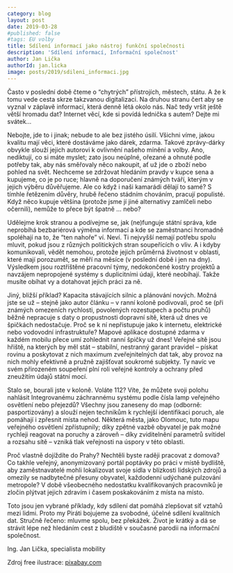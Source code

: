 ```yaml
---
category: blog
layout: post
date: 2019-03-28
#published: false
#tags: EU volby
title: Sdílení informací jako nástroj funkční společnosti
description: 'Sdílení informací, Informační společnost'
author: Jan Lička
authorId: jan.licka
image: posts/2019/sdileni_informaci.jpg
---
```

Často v poslední době čteme o “chytrých” přístrojích, městech, státu. A že k tomu vede cesta skrze takzvanou digitalizaci. Na druhou stranu čert aby se vyznal v záplavě informací, která denně létá okolo nás. Nač tedy vršit ještě větší hromadu dat? Internet věcí, kde si povídá lednička s autem? Dejte mi svátek…

Nebojte, jde to i jinak; nebude to ale bez jistého úsilí. Všichni víme, jakou kvalitu mají věci, které dostáváme jako dárek, zdarma. Takové zprávy-dárky obvykle slouží jejich autorovi k ovlivnění našeho mínění a volby. Ano, nediktují, co si máte myslet; zato jsou neúplné, ořezané a ohnuté podle potřeby tak, aby nás směřovaly něco nakoupit, ať už jde o zboží nebo pohled na svět. Nechceme se zdržovat hledáním pravdy v kupce sena a kupujeme, co je po ruce; hlavně na doporučení známých tváří, kterým v jejich výběru důvěřujeme. Ale co když i naši kamarádi dělají to samé? S tímhle řetězením důvěry, hrubě řečeno stádním chováním, pracují populisté. Když něco kupuje většina (protože jsme jí jiné alternativy zamlčeli nebo očernili), nemůže to přece být špatně … nebo?

Udělejme krok stranou a podívejme se, jak (ne)funguje státní správa, kde neprobíhá bezbariérová výměna informací a kde se zaměstnanci hromadně spoléhají na to, že “ten nahoře” ví. Neví. Ti nejvyšší nemají potřebu spolu mluvit, pokud jsou z různých politických stran soupeřících o vliv. A i kdyby komunikovali, vědět nemohou, protože jejich průměrná životnost v oblasti, které mají porozumět, se měří na měsíce (v poslední době i jen na dny). Výsledkem jsou roztříštěné pracovní týmy, nedokončené kostry projektů a navzájem nepropojené systémy s duplicitními údaji, které neobíhají. Takže musíte obíhat vy a dotahovat jejich práci za ně. 

Jiný, bližší příklad? Kapacita stávajících silnic a plánování nových. Možná jste se už – stejně jako autor článku – v ranní koloně podivovali, proč se (při známých omezeních rychlosti, povolených rozestupech a počtu pruhů) běžně nepracuje s daty o propustnosti dopravní sítě, která už dnes ve špičkách nedostačuje. Proč se k ní nepřistupuje jako k internetu, elektrické nebo vodovodní infrastruktuře? Mapové aplikace dostupné zdarma v každém mobilu přece umí zohlednit ranní špičky už dnes! Veřejné sítě jsou hřiště, na kterých by měl stát – stabilní, nestranný garant pravidel – pískat rovinu a poskytovat z nich maximum zveřejnitelných dat tak, aby provoz na nich mohly efektivně a pružně zajišťovat soukromé subjekty. Ty navíc ve svém přirozeném soupeření plní roli veřejné kontroly a ochrany před zneužitím údajů státní mocí. 

Stalo se, bourali jste v koloně. Voláte 112? Víte, že můžete svoji polohu nahlásit Integrovanému záchrannému systému podle čísla lamp veřejného osvětlení nebo přejezdů? Všechny jsou zaneseny do map (odborně: pasportizovány) a slouží nejen technikům k rychlejší identifikaci poruch, ale pomáhají i zpřesnit místa nehod. Některá města, jako Olomouc, tuto mapu veřejného osvětlení zpřístupnily; díky zpětné vazbě obyvatel je pak možné rychleji reagovat na poruchy a zároveň – díky zviditelnění parametrů svítidel a rozsahu sítě – vzniká tlak veřejnosti na úspory v této oblasti. 

Proč vlastně dojíždíte do Prahy? Nechtěli byste raději pracovat z domova? Co takhle veřejný, anonymizovaný portál poptávky po práci v místě bydliště, aby zaměstnavatelé mohli lokalizovat svoje sídla v blízkosti lidských zdrojů a omezily se nadbytečné přesuny obyvatel, každodenní udýchané pulzování metropole? V době všeobecného nedostatku kvalifikovaných pracovníků je zločin plýtvat jejich zdravím i časem poskakováním z místa na místo.

Toto jsou jen vybrané příklady, kdy sdílení dat pomáhá zlepšovat síť vztahů mezi lidmi. Proto my Piráti bojujeme za svobodné, účelné sdílení kvalitních dat. Stručně řečeno: mluvme spolu, bez překážek. Život je krátký a dá se strávit lépe než hledáním cest z bludiště v současné parodii na informační společnost.

Ing. Jan Lička, specialista mobility

Zdroj free ilustrace: [pixabay.com](https://pixabay.com/en/media-internet-message-network-2082641/)

